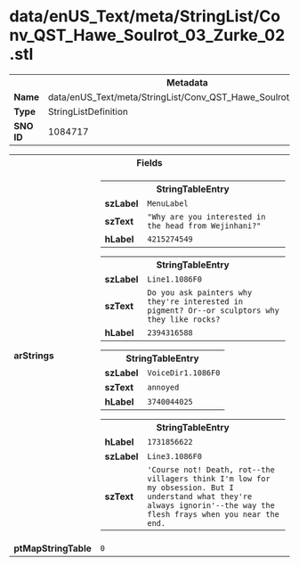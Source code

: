 <h1>data/enUS_Text/meta/StringList/Conv_QST_Hawe_Soulrot_03_Zurke_02.stl</h1><table><tr><th colspan="100%">Metadata</th></tr><tr><td><b>Name</b></td><td>data/enUS_Text/meta/StringList/Conv_QST_Hawe_Soulrot_03_Zurke_02.stl</td></tr><tr><td><b>Type</b></td><td>StringListDefinition</td></tr><tr><td><b>SNO ID</b></td><td>1084717</td></tr></table>

<table><tr><th colspan="100%">Fields</th></tr><tr><td><b>arStrings</b></td><td><table><tr><th colspan="100%">StringTableEntry</th></tr><tr><td><b>szLabel</b></td><td><code>MenuLabel</code></td></tr><tr><td><b>szText</b></td><td><code>"Why are you interested in the head from Wejinhani?"</code></td></tr><tr><td><b>hLabel</b></td><td><code>4215274549</code></td></tr></table>


<table><tr><th colspan="100%">StringTableEntry</th></tr><tr><td><b>szLabel</b></td><td><code>Line1.1086F0</code></td></tr><tr><td><b>szText</b></td><td><code>Do you ask painters why they're interested in pigment? Or--or sculptors why they like rocks?</code></td></tr><tr><td><b>hLabel</b></td><td><code>2394316588</code></td></tr></table>


<table><tr><th colspan="100%">StringTableEntry</th></tr><tr><td><b>szLabel</b></td><td><code>VoiceDir1.1086F0</code></td></tr><tr><td><b>szText</b></td><td><code>annoyed</code></td></tr><tr><td><b>hLabel</b></td><td><code>3740044025</code></td></tr></table>


<table><tr><th colspan="100%">StringTableEntry</th></tr><tr><td><b>hLabel</b></td><td><code>1731856622</code></td></tr><tr><td><b>szLabel</b></td><td><code>Line3.1086F0</code></td></tr><tr><td><b>szText</b></td><td><code>'Course not! Death, rot--the villagers think I'm low for my obsession. But I understand what they're always ignorin'--the way the flesh frays when you near the end.</code></td></tr></table>


</td></tr><tr><td><b>ptMapStringTable</b></td><td><code>0</code></td></tr></table>

